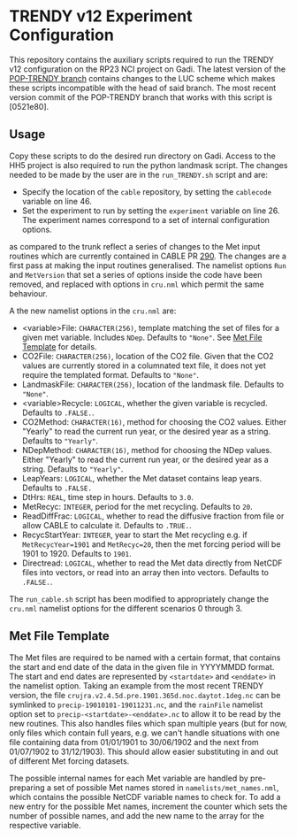 [//]: # (Author: Lachlan Whyborn)
[//]: # (Date Modified: )

# TRENDY v12 Experiment Configuration

This repository contains the auxiliary scripts required to run the TRENDY v12 configuration on the RP23 NCI project on Gadi. The latest version of the [POP-TRENDY branch](https://github.com/CABLE-LSM/CABLE/tree/CABLE-POP_TRENDY) contains changes to the LUC scheme which makes these scripts incompatible with the head of said branch. The most recent version commit of the POP-TRENDY branch that works with this script is [0521e80].

## Usage

Copy these scripts to do the desired run directory on Gadi. Access to the HH5 project is also required to run the python landmask script. The changes needed to be made by the user are in the ```run_TRENDY.sh``` script and are:

* Specify the location of the ```cable``` repository, by setting the ```cablecode``` variable on line 46.
* Set the experiment to run by setting the ```experiment``` variable on line 26. The experiment names correspond to a set of internal configuration options.

 as compared to the trunk reflect a series of changes to the Met input routines which are currently contained in CABLE PR [290](https://github.com/CABLE-LSM/CABLE/pull/290). The changes are a first pass at making the input routines generalised. The namelist options ```Run``` and ```MetVersion``` that set a series of options inside the code have been removed, and replaced with options in ```cru.nml``` which permit the same behaviour.

A the new namelist options in the ```cru.nml``` are:
* \<variable\>File: ```CHARACTER(256)```, template matching the set of files for a given met variable. Includes ```NDep```. Defaults to ```"None"```. See [Met File Template](#met-file-template) for details.
* CO2File: ```CHARACTER(256)```, location of the CO2 file. Given that the CO2 values are currently stored in a columnated text file, it does not yet require the templated format. Defaults to ```"None"```.
* LandmaskFile: ```CHARACTER(256)```, location of the landmask file. Defaults to ```"None"```.
* \<variable\>Recycle: ```LOGICAL```, whether the given variable is recycled. Defaults to ```.FALSE.```.
* CO2Method: ```CHARACTER(16)```, method for choosing the CO2 values. Either "Yearly" to read the current run year, or the desired year as a string. Defaults to ```"Yearly"```.
* NDepMethod: ```CHARACTER(16)```, method for choosing the NDep values. Either "Yearly" to read the current run year, or the desired year as a string. Defaults to ```"Yearly"```.
* LeapYears: ```LOGICAL```, whether the Met dataset contains leap years. Defaults to ```.FALSE.```
* DtHrs: ```REAL```, time step in hours. Defaults to ```3.0```.
* MetRecyc: ```INTEGER```, period for the met recycling. Defaults to ```20```.
* ReadDiffFrac: ```LOGICAL```, whether to read the diffusive fraction from file or allow CABLE to calculate it. Defaults to ```.TRUE.```.
* RecycStartYear: ```INTEGER```, year to start the Met recycling e.g. if ```MetRecycYear=1901``` and ```MetRecyc=20```, then the met forcing period will be 1901 to 1920. Defaults to ```1901```.
* Directread: ```LOGICAL```, whether to read the Met data directly from NetCDF files into vectors, or read into an array then into vectors. Defaults to ```.FALSE.```.

The ```run_cable.sh``` script has been modified to appropriately change the ```cru.nml``` namelist options for the different scenarios 0 through 3.

## Met File Template

The Met files are required to be named with a certain format, that contains the start and end date of the data in the given file in YYYYMMDD format. The start and end dates are represented by ```<startdate>``` and ```<enddate>``` in the namelist option. Taking an example from the most recent TRENDY version, the file ```crujra.v2.4.5d.pre.1901.365d.noc.daytot.1deg.nc``` can be symlinked to ```precip-19010101-19011231.nc```, and the ```rainFile``` namelist option set to ```precip-<startdate>-<enddate>.nc``` to allow it to be read by the new routines. This also handles files which span multiple years (but for now, only files which contain full years, e.g. we can't handle situations with one file containing data from 01/01/1901 to 30/06/1902 and the next from 01/07/1902 to 31/12/1903). This should allow easier substituting in and out of different Met forcing datasets.

The possible internal names for each Met variable are handled by pre-preparing a set of possible Met names stored in ```namelists/met_names.nml```, which contains the possible NetCDF variable names to check for. To add a new entry for the possible Met names, increment the counter which sets the number of possible names, and add the new name to the array for the respective variable.

